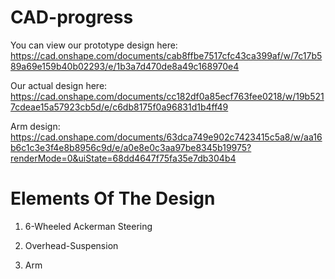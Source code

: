 # CAD-progress
You can view our prototype design here:
https://cad.onshape.com/documents/cab8ffbe7517cfc43ca399af/w/7c17b589a69e159b40b02293/e/1b3a7d470de8a49c168970e4

Our actual design here:
https://cad.onshape.com/documents/cc182df0a85ecf763fee0218/w/19b5217cdeae15a57923cb5d/e/c6db8175f0a96831d1b4ff49

Arm design:
https://cad.onshape.com/documents/63dca749e902c7423415c5a8/w/aa16b6c1c3e3f4e8b8956c9d/e/a0e8e0c3aa97be8345b19975?renderMode=0&uiState=68dd4647f75fa35e7db304b4
# Elements Of The Design

1. 6-Wheeled Ackerman Steering

2. Overhead-Suspension
   
3. Arm
